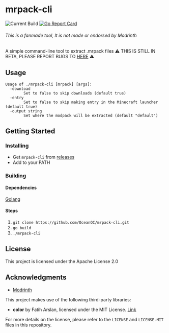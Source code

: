 # mrpack-cli
![Current Build](https://github.com/oceanoc/mrpack-cli/actions/workflows/go.yml/badge.svg)
[![Go Report Card](https://goreportcard.com/badge/github.com/oceanoc/mrpack-cli)](https://goreportcard.com/report/github.com/oceanoc/mrpack-cli)
###### This is a fanmade tool, It is not made or endorsed by Modrinth
A simple command-line tool to extract .mrpack files
⚠️ THIS IS STILL IN BETA, PLEASE REPORT BUGS TO [HERE](https://github.com/OceanOC/mrpack-cli/issues) ⚠️

## Usage
```
Usage of ./mrpack-cli [mrpack] [args]:
  -download
    	Set to false to skip downloads (default true)
  -entry
    	Set to false to skip making entry in the Minecraft launcher (default true)
  -output string
    	Set where the modpack will be extracted (default "default")
```

## Getting Started
### Installing
- Get `mrpack-cli` from [releases](https://github.com/OceanOC/mrpack-cli/releases)
- Add to your PATH
### Building
#### Dependencies
[Golang](https://go.dev)
#### Steps
1. `git clone https://github.com/OceanOC/mrpack-cli.git`
2. `go build`
3. `./mrpack-cli`
## License
This project is licensed under the Apache License 2.0
## Acknowledgments
- [Modrinth](https://modrinth.com)

This project makes use of the following third-party libraries:
- **color** by Fatih Arslan, licensed under the MIT License. [Link](https://github.com/fatih/color)

For more details on the license, please refer to the `LICENSE` and `LICENSE-MIT` files in this repository.
